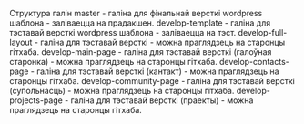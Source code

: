 Структура галін 
master - галіна для фінальнай версткі wordpress шаблона - заліваецца на прадакшен.
develop-template - галіна для тэставай версткі wordpress шаблона - заліваецца на тэст.
develop-full-layout - галіна для тэставай версткі - можна праглядзець на старонцы гітхаба.
develop-main-page - галіна для тэставай версткі (галоўная старонка) - можна праглядзець на старонцы гітхаба.
develop-contacts-page - галіна для тэставай версткі (кантакт) - можна праглядзець на старонцы гітхаба.
develop-community-page - галіна для тэставай версткі (супольнасць) - можна праглядзець на старонцы гітхаба.
develop-projects-page - галіна для тэставай версткі (праекты) - можна праглядзець на старонцы гітхаба.
